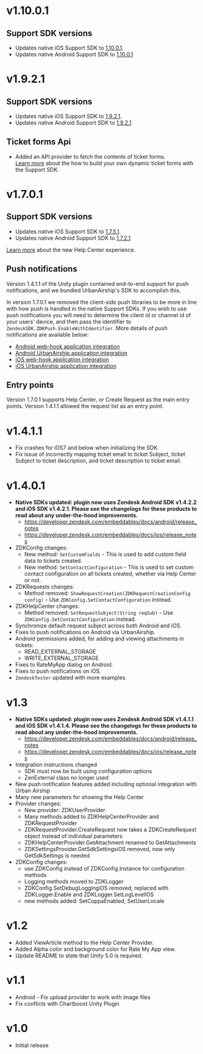 # v1.10.0.1

## Support SDK versions

* Updates native iOS Support SDK to [1.10.0.1](https://developer.zendesk.com/embeddables/docs/ios/version_information).
* Updates native Android Support SDK to [1.10.0.1](https://developer.zendesk.com/embeddables/docs/android/version_information)

# v1.9.2.1

## Support SDK versions
* Updates native iOS Support SDK to [1.9.2.1](https://developer.zendesk.com/embeddables/docs/ios/version_information).
* Updates native Android Support SDK to [1.9.2.1](https://developer.zendesk.com/embeddables/docs/android/version_information)

## Ticket forms Api

* Added an API provider to fetch the contents of ticket forms.     
[Learn more](https://support.zendesk.com/hc/en-us/articles/115003181667-Build-your-own-dynamic-ticket-forms-with-the-Support-SDK) about the how to build your own dynamic ticket forms with the Support SDK.

# v1.7.0.1

## Support SDK versions

* Updates native iOS Support SDK to [1.7.5.1](https://developer.zendesk.com/embeddables/docs/ios/version_information).
* Updates native Android Support SDK to [1.7.2.1](https://developer.zendesk.com/embeddables/docs/android/version_information)

[Learn more](https://support.zendesk.com/hc/en-us/articles/224252968-Introducing-Support-SDK-v1-7-A-new-Help-Center-experience-and-options) about the new Help Center experience.

## Push notifications

Version 1.4.1.1 of the Unity plugin contained end-to-end support for push notifications, and we bundled UrbanAirship's SDK to accomplish this.

In version 1.7.0.1 we removed the client-side push libraries to be more in line with how push is handled in the native Support SDKs. If you wish to use push notifications you will need to determine the client id or channel id of your users' device, and then pass the identifier to `ZendeskSDK.ZDKPush.EnableWithIdentifier`. More details of push notifications are available below:

* [Android web-hook application integration](https://developer.zendesk.com/embeddables/docs/android/handle_push_notifications_wh#application-integration)
* [Android UrbanAirship application integration](https://developer.zendesk.com/embeddables/docs/android/handle_push_notifications_ua#application-integration)
* [iOS web-hook application integration](https://developer.zendesk.com/embeddables/docs/ios/handle_push_notifications_wh#application-integration)
* [iOS UrbanAirship application integration](https://developer.zendesk.com/embeddables/docs/ios/handle_push_notifications_ua#application-integration)

## Entry points

Version 1.7.0.1 supports Help Center, or Create Request as the main entry points. Version 1.4.1.1 allowed the request list as an entry point.

# v1.4.1.1
* Fix crashes for iOS7 and below when initializing the SDK.
* Fix issue of incorrectly mapping ticket email to ticket Subject, ticket Subject to ticket description, and ticket description to ticket email.

# v1.4.0.1

* **Native SDKs updated: plugin now uses Zendesk Android SDK v1.4.2.2 and iOS SDK v1.4.2.1. Please see the changelogs for these products to read about any under-the-hood improvements.**
    * https://developer.zendesk.com/embeddables/docs/android/release_notes
    * https://developer.zendesk.com/embeddables/docs/ios/release_notes
* ZDKConfig changes:
    * New method: `SetCustomFields` - This is used to add custom field data to tickets created.
    * New method: `SetContactConfiguration` - This is used to set custom contact configuration on all tickets created, whether via Help Center or not.
* ZDKRequests changes:
    * Method removed: `ShowRequestCreation(ZDKRequestCreationConfig config)` - Use `ZDKConfig.SetContactConfiguration` instead.
* ZDKHelpCenter changes:
    * Method removed: `SetRequestSubject(String reqSub)` - Use `ZDKConfig.SetContactConfiguration` instead.
*  Synchronize default request subject across both Android and iOS.
*  Fixes to push notifications on Android via UrbanAirship.
*  Android permissions added, for adding and viewing attachments in tickets:
    * READ_EXTERNAL_STORAGE
    * WRITE_EXTERNAL_STORAGE
*  Fixes to RateMyApp dialog on Android.
*  Fixes to push notifications on iOS.
*  `ZendeskTester` updated with more examples.

# v1.3

* **Native SDKs updated: plugin now uses Zendesk Android SDK v1.4.1.1 and iOS SDK v1.4.1.4. Please see the changelogs for these products to read about any under-the-hood improvements.**
    * https://developer.zendesk.com/embeddables/docs/android/release_notes
    * https://developer.zendesk.com/embeddables/docs/ios/release_notes
* Integration instructions changed
    * SDK must now be built using configuration options
    * ZenExternal class no longer used
* New push notification features added including optional integration with Urban Airship
* Many new parameters for showing the Help Center
* Provider changes:
    * New provider: ZDKUserProvider
    * Many methods added to ZDKHelpCenterProvider and ZDKRequestProvider
    * ZDKRequestProvider.CreateRequest now takes a ZDKCreateRequest object instead of individual parameters
    * ZDKHelpCenterProvider.GetAttachment renamed to GetAttachments
    * ZDKSettingsProvider.GetSdkSettingsiOS removed, now only GetSdkSettings is needed
* ZDKConfig changes:
    * use ZDKConfig instead of ZDKConfig.Instance for configuration methods
    * Logging methods moved to ZDKLogger
    * ZDKConfig.SetDebugLoggingiOS removed, replaced with ZDKLogger.Enable and ZDKLogger.SetLogLevelIOS
    * new methods added: SetCoppaEnabled, SetUserLocale

# v1.2

* Added ViewArticle method to the Help Center Provider.
* Added Alpha color and background color for Rate My App view.
* Update README to state that Unity 5.0 is required.

# v1.1

* Android - Fix upload provider to work with image files
* Fix conflicts with Chartboost Unity Plugin

# v1.0

* Initial release
